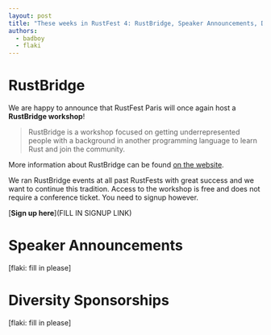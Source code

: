 ```yaml
---
layout: post
title: "These weeks in RustFest 4: RustBridge, Speaker Announcements, Diversity Sponsorships"
authors:
  - badboy
  - flaki
---
```


# RustBridge

We are happy to announce that RustFest Paris will once again host a **RustBridge workshop**!

> RustBridge is a workshop focused on getting underrepresented people with a background in another programming language to learn Rust and join the community.

More information about RustBridge can be found [on the website][rustbridge].

We ran RustBridge events at all past RustFests with great success and we want to continue this tradition.
Access to the workshop is free and does not require a conference ticket. You need to signup however.

[**Sign up here**](FILL IN SIGNUP LINK)

[rustbridge]: https://rustbridge.github.io/

# Speaker Announcements

[flaki: fill in please]

# Diversity Sponsorships

[flaki: fill in please]
